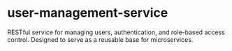 # user-management-service
RESTful service for managing users, authentication, and role-based access control. Designed to serve as a reusable base for microservices.
